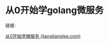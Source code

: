# 从0开始学golang微服务
<!-- 一般情况下编辑使用typora更好 -->
链接: 

[从0开始学微服务 (lianglianglee.com)](https://learn.lianglianglee.com/极客时间/从0开始学微服务.md)